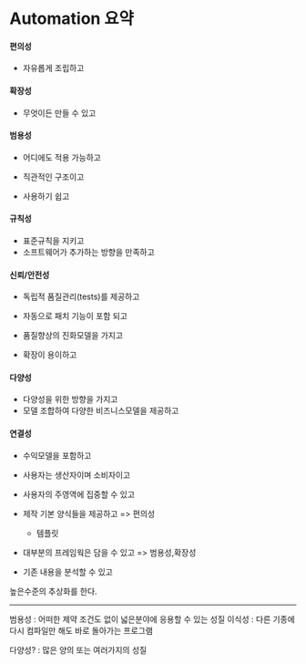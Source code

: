
# Automation 요약

#### 편의성
- 자유롭게 조립하고

#### 확장성
- 무엇이든 만들 수 있고

#### 범용성
- 어디에도 적용 가능하고





- 직관적인 구조이고

- 사용하기 쉽고

#### 규칙성
- 표준규칙을 지키고
- 소프트웨어가 추가하는 방향을 만족하고

#### 신뢰/안전성
- 독립적 품질관리(tests)를 제공하고
- 자동으로 패치 기능이 포함 되고
- 품질향상의 진화모델을 가지고


- 확장이 용이하고

#### 다양성 
- 다양성을 위한 방향을 가지고
- 모델 조합하여 다양한 비즈니스모델을 제공하고

#### 연결성
- 수익모델을 포함하고
- 사용자는 생산자이며 소비자이고

- 사용자의 주영역에 집중할 수 있고


- 제작 기본 양식들을 제공하고 => 편의성
    - 템플릿

- 대부분의 프레임웍은 담을 수 있고 => 범용성,확장성

- 기존 내용을 분석할 수 있고


높은수준의 추상화를 한다.

----------------------

범용성 : 어떠한 제약 조건도 없이 넓은분야에 응용할 수 있는 성질
이식성 : 다른 기종에 다시 컴파일만 해도 바로 돌아가는 프로그램

다양성? : 많은 양의 또는 여러가지의 성질 
